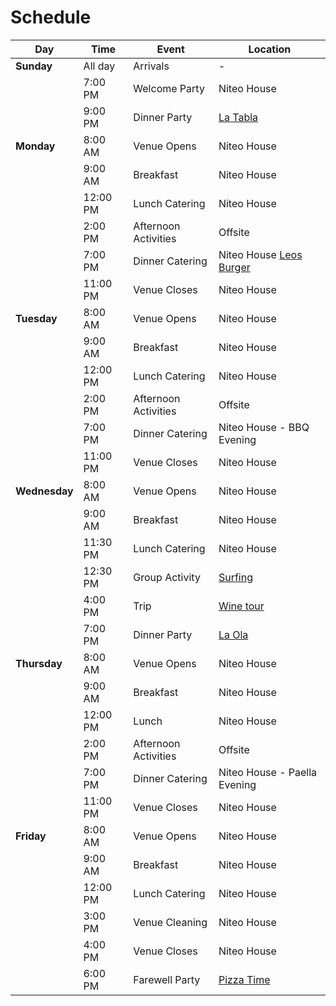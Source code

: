 # Schedule

|   Day        | Time      | Event                  | Location                                                            |
|--------------|-----------|------------------------|---------------------------------------------------------------------|
| **Sunday**   | All day   | Arrivals               | -                                                                   |
|              | 7:00 PM   | Welcome Party          | Niteo House                                                         |
|              | 9:00 PM   | Dinner Party           | [La Tabla](https://maps.app.goo.gl/eEKjWybpwmddcgSv9)               |
| **Monday**   | 8:00 AM   | Venue Opens            | Niteo House                                                         |
|              | 9:00 AM   | Breakfast              | Niteo House                                                         |
|              | 12:00 PM  | Lunch Catering         | Niteo House                                                         |
|              | 2:00 PM   | Afternoon Activities   | Offsite                                                             |
|              | 7:00 PM   | Dinner Catering        | Niteo House [Leos Burger](https://maps.app.goo.gl/maj6FU414uVBiuqq5)|
|              | 11:00 PM  | Venue Closes           | Niteo House                                                         |
| **Tuesday**  | 8:00 AM   | Venue Opens            | Niteo House                                                         |
|              | 9:00 AM   | Breakfast              | Niteo House                                                         |
|              | 12:00 PM  | Lunch Catering         | Niteo House                                                         |
|              | 2:00 PM   | Afternoon Activities   | Offsite                                                             |
|              | 7:00 PM   | Dinner Catering        | Niteo House - BBQ Evening                                           |
|              | 11:00 PM  | Venue Closes           | Niteo House                                                         |
|**Wednesday** | 8:00 AM   | Venue Opens            | Niteo House                                                         |
|              | 9:00 AM   | Breakfast              | Niteo House                                                         |
|              | 11:30 PM  | Lunch Catering         | Niteo House                                                         |
|              | 12:30 PM  | Group Activity         | [Surfing](https://maps.app.goo.gl/GUSd7PpbDuXxutyi8)                |
               | 4:00 PM   | Trip                   | [Wine tour](https://maps.app.goo.gl/RV6hmQJJhcQk6EH5A)              |
|              | 7:00 PM   | Dinner Party           | [La Ola](https://maps.app.goo.gl/yxTBkXBpZdaKxZ9s5)                 |
| **Thursday** | 8:00 AM   | Venue Opens            | Niteo House                                                         |
|              | 9:00 AM   | Breakfast              | Niteo House                                                         |
|              | 12:00 PM  | Lunch                  | Niteo House                                                         |
|              | 2:00 PM   | Afternoon Activities   | Offsite                                                             |
|              | 7:00 PM   | Dinner Catering        | Niteo House - Paella Evening                                        |
|              | 11:00 PM  | Venue Closes           | Niteo House                                                         |
| **Friday**   | 8:00 AM   | Venue Opens            | Niteo House                                                         |
|              | 9:00 AM   | Breakfast              | Niteo House                                                         |
|              | 12:00 PM  | Lunch Catering         | Niteo House                                                         |
|              | 3:00 PM   | Venue Cleaning         | Niteo House                                                         | 
|              | 4:00 PM   | Venue Closes           | Niteo House                                                         |
|              | 6:00 PM   | Farewell Party         | [Pizza Time](https://maps.app.goo.gl/eCo6HebYCdD6aUs49)             |

